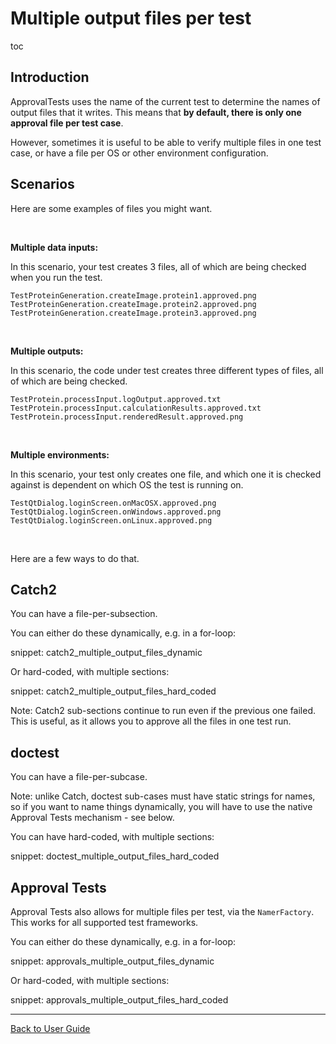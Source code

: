 <a id="top"></a>

# Multiple output files per test

toc

## Introduction

ApprovalTests uses the name of the current test to determine the names of output files that it writes. This means that **by default, there is only one approval file per test case**.

However, sometimes it is useful to be able to verify multiple files in one test case, or have a file per OS or other environment configuration.

## Scenarios

Here are some examples of files you might want.

&nbsp;

**Multiple data inputs:**

In this scenario, your test creates 3 files, all of which are being checked when you run the test.

```
TestProteinGeneration.createImage.protein1.approved.png
TestProteinGeneration.createImage.protein2.approved.png
TestProteinGeneration.createImage.protein3.approved.png
```

&nbsp;

**Multiple outputs:**

In this scenario, the code under test creates three different types of files, all of which are being checked.

```
TestProtein.processInput.logOutput.approved.txt
TestProtein.processInput.calculationResults.approved.txt
TestProtein.processInput.renderedResult.approved.png
```

&nbsp;

**Multiple environments:**

In this scenario, your test only creates one file, and which one it is checked against is dependent on which OS the test is running on.

```
TestQtDialog.loginScreen.onMacOSX.approved.png
TestQtDialog.loginScreen.onWindows.approved.png
TestQtDialog.loginScreen.onLinux.approved.png
```

&nbsp;

Here are a few ways to do that.

## Catch2

You can have a file-per-subsection.

You can either do these dynamically, e.g. in a for-loop:

snippet: catch2_multiple_output_files_dynamic

Or hard-coded, with multiple sections:

snippet: catch2_multiple_output_files_hard_coded

Note: Catch2 sub-sections continue to run even if the previous one failed. This is useful, as it allows you to approve all the files in one test run.

## doctest

You can have a file-per-subcase.

Note: unlike Catch, doctest sub-cases must have static strings for names, so if you want to name things dynamically, you will have to use the native Approval Tests mechanism - see below.

You can have hard-coded, with multiple sections:

snippet: doctest_multiple_output_files_hard_coded

## Approval Tests

Approval Tests also allows for multiple files per test, via the `NamerFactory`. This works for all supported test frameworks.

You can either do these dynamically, e.g. in a for-loop:

snippet: approvals_multiple_output_files_dynamic

Or hard-coded, with multiple sections:

snippet: approvals_multiple_output_files_hard_coded
 

---

[Back to User Guide](/doc/README.md#top)
